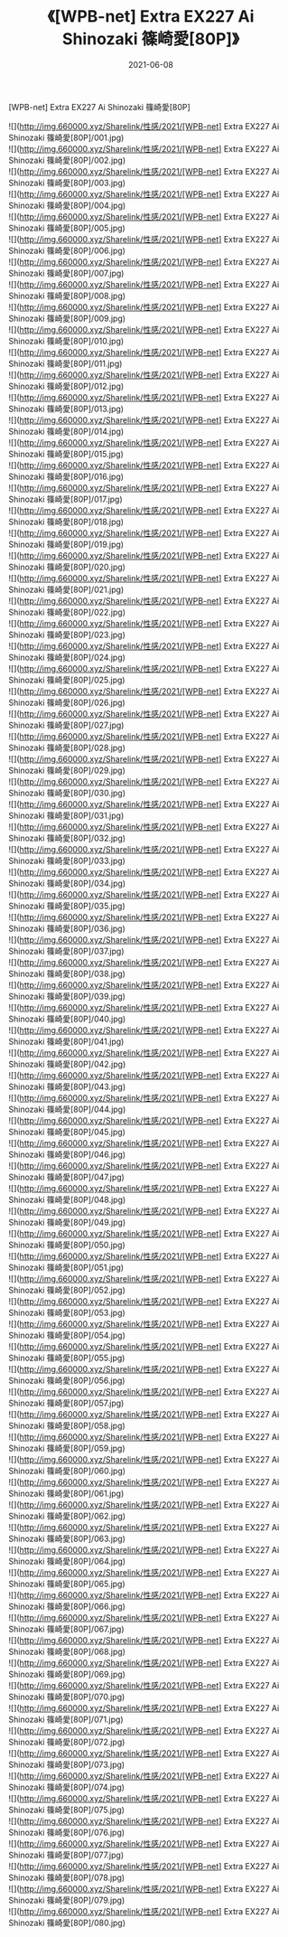 ﻿---
layout: post
title:  《[WPB-net] Extra EX227 Ai Shinozaki 篠崎愛[80P]》
date:   2021-06-08
img: http://img.660000.xyz/Sharelink/性感/2021/[WPB-net] Extra EX227 Ai Shinozaki 篠崎愛[80P]/000.jpg
categories: [美女, 清纯, 唯美]
---

[WPB-net] Extra EX227 Ai Shinozaki 篠崎愛[80P]

  ![](http://img.660000.xyz/Sharelink/性感/2021/[WPB-net] Extra EX227 Ai Shinozaki 篠崎愛[80P]/001.jpg) <br> ![](http://img.660000.xyz/Sharelink/性感/2021/[WPB-net] Extra EX227 Ai Shinozaki 篠崎愛[80P]/002.jpg) <br> ![](http://img.660000.xyz/Sharelink/性感/2021/[WPB-net] Extra EX227 Ai Shinozaki 篠崎愛[80P]/003.jpg) <br> ![](http://img.660000.xyz/Sharelink/性感/2021/[WPB-net] Extra EX227 Ai Shinozaki 篠崎愛[80P]/004.jpg) <br> ![](http://img.660000.xyz/Sharelink/性感/2021/[WPB-net] Extra EX227 Ai Shinozaki 篠崎愛[80P]/005.jpg) <br> ![](http://img.660000.xyz/Sharelink/性感/2021/[WPB-net] Extra EX227 Ai Shinozaki 篠崎愛[80P]/006.jpg) <br> ![](http://img.660000.xyz/Sharelink/性感/2021/[WPB-net] Extra EX227 Ai Shinozaki 篠崎愛[80P]/007.jpg) <br> ![](http://img.660000.xyz/Sharelink/性感/2021/[WPB-net] Extra EX227 Ai Shinozaki 篠崎愛[80P]/008.jpg) <br> ![](http://img.660000.xyz/Sharelink/性感/2021/[WPB-net] Extra EX227 Ai Shinozaki 篠崎愛[80P]/009.jpg) <br> ![](http://img.660000.xyz/Sharelink/性感/2021/[WPB-net] Extra EX227 Ai Shinozaki 篠崎愛[80P]/010.jpg) <br> ![](http://img.660000.xyz/Sharelink/性感/2021/[WPB-net] Extra EX227 Ai Shinozaki 篠崎愛[80P]/011.jpg) <br> ![](http://img.660000.xyz/Sharelink/性感/2021/[WPB-net] Extra EX227 Ai Shinozaki 篠崎愛[80P]/012.jpg) <br> ![](http://img.660000.xyz/Sharelink/性感/2021/[WPB-net] Extra EX227 Ai Shinozaki 篠崎愛[80P]/013.jpg) <br> ![](http://img.660000.xyz/Sharelink/性感/2021/[WPB-net] Extra EX227 Ai Shinozaki 篠崎愛[80P]/014.jpg) <br> ![](http://img.660000.xyz/Sharelink/性感/2021/[WPB-net] Extra EX227 Ai Shinozaki 篠崎愛[80P]/015.jpg) <br> ![](http://img.660000.xyz/Sharelink/性感/2021/[WPB-net] Extra EX227 Ai Shinozaki 篠崎愛[80P]/016.jpg) <br> ![](http://img.660000.xyz/Sharelink/性感/2021/[WPB-net] Extra EX227 Ai Shinozaki 篠崎愛[80P]/017.jpg) <br> ![](http://img.660000.xyz/Sharelink/性感/2021/[WPB-net] Extra EX227 Ai Shinozaki 篠崎愛[80P]/018.jpg) <br> ![](http://img.660000.xyz/Sharelink/性感/2021/[WPB-net] Extra EX227 Ai Shinozaki 篠崎愛[80P]/019.jpg) <br> ![](http://img.660000.xyz/Sharelink/性感/2021/[WPB-net] Extra EX227 Ai Shinozaki 篠崎愛[80P]/020.jpg) <br> ![](http://img.660000.xyz/Sharelink/性感/2021/[WPB-net] Extra EX227 Ai Shinozaki 篠崎愛[80P]/021.jpg) <br> ![](http://img.660000.xyz/Sharelink/性感/2021/[WPB-net] Extra EX227 Ai Shinozaki 篠崎愛[80P]/022.jpg) <br> ![](http://img.660000.xyz/Sharelink/性感/2021/[WPB-net] Extra EX227 Ai Shinozaki 篠崎愛[80P]/023.jpg) <br> ![](http://img.660000.xyz/Sharelink/性感/2021/[WPB-net] Extra EX227 Ai Shinozaki 篠崎愛[80P]/024.jpg) <br> ![](http://img.660000.xyz/Sharelink/性感/2021/[WPB-net] Extra EX227 Ai Shinozaki 篠崎愛[80P]/025.jpg) <br> ![](http://img.660000.xyz/Sharelink/性感/2021/[WPB-net] Extra EX227 Ai Shinozaki 篠崎愛[80P]/026.jpg) <br> ![](http://img.660000.xyz/Sharelink/性感/2021/[WPB-net] Extra EX227 Ai Shinozaki 篠崎愛[80P]/027.jpg) <br> ![](http://img.660000.xyz/Sharelink/性感/2021/[WPB-net] Extra EX227 Ai Shinozaki 篠崎愛[80P]/028.jpg) <br> ![](http://img.660000.xyz/Sharelink/性感/2021/[WPB-net] Extra EX227 Ai Shinozaki 篠崎愛[80P]/029.jpg) <br> ![](http://img.660000.xyz/Sharelink/性感/2021/[WPB-net] Extra EX227 Ai Shinozaki 篠崎愛[80P]/030.jpg) <br> ![](http://img.660000.xyz/Sharelink/性感/2021/[WPB-net] Extra EX227 Ai Shinozaki 篠崎愛[80P]/031.jpg) <br> ![](http://img.660000.xyz/Sharelink/性感/2021/[WPB-net] Extra EX227 Ai Shinozaki 篠崎愛[80P]/032.jpg) <br> ![](http://img.660000.xyz/Sharelink/性感/2021/[WPB-net] Extra EX227 Ai Shinozaki 篠崎愛[80P]/033.jpg) <br> ![](http://img.660000.xyz/Sharelink/性感/2021/[WPB-net] Extra EX227 Ai Shinozaki 篠崎愛[80P]/034.jpg) <br> ![](http://img.660000.xyz/Sharelink/性感/2021/[WPB-net] Extra EX227 Ai Shinozaki 篠崎愛[80P]/035.jpg) <br> ![](http://img.660000.xyz/Sharelink/性感/2021/[WPB-net] Extra EX227 Ai Shinozaki 篠崎愛[80P]/036.jpg) <br> ![](http://img.660000.xyz/Sharelink/性感/2021/[WPB-net] Extra EX227 Ai Shinozaki 篠崎愛[80P]/037.jpg) <br> ![](http://img.660000.xyz/Sharelink/性感/2021/[WPB-net] Extra EX227 Ai Shinozaki 篠崎愛[80P]/038.jpg) <br> ![](http://img.660000.xyz/Sharelink/性感/2021/[WPB-net] Extra EX227 Ai Shinozaki 篠崎愛[80P]/039.jpg) <br> ![](http://img.660000.xyz/Sharelink/性感/2021/[WPB-net] Extra EX227 Ai Shinozaki 篠崎愛[80P]/040.jpg) <br> ![](http://img.660000.xyz/Sharelink/性感/2021/[WPB-net] Extra EX227 Ai Shinozaki 篠崎愛[80P]/041.jpg) <br> ![](http://img.660000.xyz/Sharelink/性感/2021/[WPB-net] Extra EX227 Ai Shinozaki 篠崎愛[80P]/042.jpg) <br> ![](http://img.660000.xyz/Sharelink/性感/2021/[WPB-net] Extra EX227 Ai Shinozaki 篠崎愛[80P]/043.jpg) <br> ![](http://img.660000.xyz/Sharelink/性感/2021/[WPB-net] Extra EX227 Ai Shinozaki 篠崎愛[80P]/044.jpg) <br> ![](http://img.660000.xyz/Sharelink/性感/2021/[WPB-net] Extra EX227 Ai Shinozaki 篠崎愛[80P]/045.jpg) <br> ![](http://img.660000.xyz/Sharelink/性感/2021/[WPB-net] Extra EX227 Ai Shinozaki 篠崎愛[80P]/046.jpg) <br> ![](http://img.660000.xyz/Sharelink/性感/2021/[WPB-net] Extra EX227 Ai Shinozaki 篠崎愛[80P]/047.jpg) <br> ![](http://img.660000.xyz/Sharelink/性感/2021/[WPB-net] Extra EX227 Ai Shinozaki 篠崎愛[80P]/048.jpg) <br> ![](http://img.660000.xyz/Sharelink/性感/2021/[WPB-net] Extra EX227 Ai Shinozaki 篠崎愛[80P]/049.jpg) <br> ![](http://img.660000.xyz/Sharelink/性感/2021/[WPB-net] Extra EX227 Ai Shinozaki 篠崎愛[80P]/050.jpg) <br> ![](http://img.660000.xyz/Sharelink/性感/2021/[WPB-net] Extra EX227 Ai Shinozaki 篠崎愛[80P]/051.jpg) <br> ![](http://img.660000.xyz/Sharelink/性感/2021/[WPB-net] Extra EX227 Ai Shinozaki 篠崎愛[80P]/052.jpg) <br> ![](http://img.660000.xyz/Sharelink/性感/2021/[WPB-net] Extra EX227 Ai Shinozaki 篠崎愛[80P]/053.jpg) <br> ![](http://img.660000.xyz/Sharelink/性感/2021/[WPB-net] Extra EX227 Ai Shinozaki 篠崎愛[80P]/054.jpg) <br> ![](http://img.660000.xyz/Sharelink/性感/2021/[WPB-net] Extra EX227 Ai Shinozaki 篠崎愛[80P]/055.jpg) <br> ![](http://img.660000.xyz/Sharelink/性感/2021/[WPB-net] Extra EX227 Ai Shinozaki 篠崎愛[80P]/056.jpg) <br> ![](http://img.660000.xyz/Sharelink/性感/2021/[WPB-net] Extra EX227 Ai Shinozaki 篠崎愛[80P]/057.jpg) <br> ![](http://img.660000.xyz/Sharelink/性感/2021/[WPB-net] Extra EX227 Ai Shinozaki 篠崎愛[80P]/058.jpg) <br> ![](http://img.660000.xyz/Sharelink/性感/2021/[WPB-net] Extra EX227 Ai Shinozaki 篠崎愛[80P]/059.jpg) <br> ![](http://img.660000.xyz/Sharelink/性感/2021/[WPB-net] Extra EX227 Ai Shinozaki 篠崎愛[80P]/060.jpg) <br> ![](http://img.660000.xyz/Sharelink/性感/2021/[WPB-net] Extra EX227 Ai Shinozaki 篠崎愛[80P]/061.jpg) <br> ![](http://img.660000.xyz/Sharelink/性感/2021/[WPB-net] Extra EX227 Ai Shinozaki 篠崎愛[80P]/062.jpg) <br> ![](http://img.660000.xyz/Sharelink/性感/2021/[WPB-net] Extra EX227 Ai Shinozaki 篠崎愛[80P]/063.jpg) <br> ![](http://img.660000.xyz/Sharelink/性感/2021/[WPB-net] Extra EX227 Ai Shinozaki 篠崎愛[80P]/064.jpg) <br> ![](http://img.660000.xyz/Sharelink/性感/2021/[WPB-net] Extra EX227 Ai Shinozaki 篠崎愛[80P]/065.jpg) <br> ![](http://img.660000.xyz/Sharelink/性感/2021/[WPB-net] Extra EX227 Ai Shinozaki 篠崎愛[80P]/066.jpg) <br> ![](http://img.660000.xyz/Sharelink/性感/2021/[WPB-net] Extra EX227 Ai Shinozaki 篠崎愛[80P]/067.jpg) <br> ![](http://img.660000.xyz/Sharelink/性感/2021/[WPB-net] Extra EX227 Ai Shinozaki 篠崎愛[80P]/068.jpg) <br> ![](http://img.660000.xyz/Sharelink/性感/2021/[WPB-net] Extra EX227 Ai Shinozaki 篠崎愛[80P]/069.jpg) <br> ![](http://img.660000.xyz/Sharelink/性感/2021/[WPB-net] Extra EX227 Ai Shinozaki 篠崎愛[80P]/070.jpg) <br> ![](http://img.660000.xyz/Sharelink/性感/2021/[WPB-net] Extra EX227 Ai Shinozaki 篠崎愛[80P]/071.jpg) <br> ![](http://img.660000.xyz/Sharelink/性感/2021/[WPB-net] Extra EX227 Ai Shinozaki 篠崎愛[80P]/072.jpg) <br> ![](http://img.660000.xyz/Sharelink/性感/2021/[WPB-net] Extra EX227 Ai Shinozaki 篠崎愛[80P]/073.jpg) <br> ![](http://img.660000.xyz/Sharelink/性感/2021/[WPB-net] Extra EX227 Ai Shinozaki 篠崎愛[80P]/074.jpg) <br> ![](http://img.660000.xyz/Sharelink/性感/2021/[WPB-net] Extra EX227 Ai Shinozaki 篠崎愛[80P]/075.jpg) <br> ![](http://img.660000.xyz/Sharelink/性感/2021/[WPB-net] Extra EX227 Ai Shinozaki 篠崎愛[80P]/076.jpg) <br> ![](http://img.660000.xyz/Sharelink/性感/2021/[WPB-net] Extra EX227 Ai Shinozaki 篠崎愛[80P]/077.jpg) <br> ![](http://img.660000.xyz/Sharelink/性感/2021/[WPB-net] Extra EX227 Ai Shinozaki 篠崎愛[80P]/078.jpg) <br> ![](http://img.660000.xyz/Sharelink/性感/2021/[WPB-net] Extra EX227 Ai Shinozaki 篠崎愛[80P]/079.jpg) <br> ![](http://img.660000.xyz/Sharelink/性感/2021/[WPB-net] Extra EX227 Ai Shinozaki 篠崎愛[80P]/080.jpg) <br>